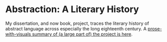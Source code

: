 # Abstraction: A Literary History

My dissertation, and now book, project, traces the literary history of abstract language across especially the long eighteenth century. A <a href="http://localhost:8989/assets/talks/kingscollege2020" target="_blank">prose-with-visuals summary of (a large part of) the project is here</a>.

